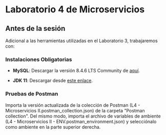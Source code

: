# Laboratorio 4 de Microservicios

## Antes de la sesión

Adicional a las herramientas utilizadas en el Laboratorio 3, trabajaremos con:

### Instalaciones Obligatorias

- **MySQL**: Descargar la versión 8.4.6 LTS Community de [aquí](https://dev.mysql.com/downloads/mysql/).

- **JDK 11**: Descargar desde [este enlace](https://docs.aws.amazon.com/corretto/latest/corretto-11-ug/downloads-list.html).


### Pruebas de Postman

Importa la versión actualizada de la colección de Postman (L4 - Microservicios II.postman_collection.json) de la carpeta "Postman collection". Del mismo modo, importa el archivo de variables de ambiente (L4 - Microservicios II - ENV.postman_environment.json) y selecciónalo como ambiente en la parte superior derecha.
